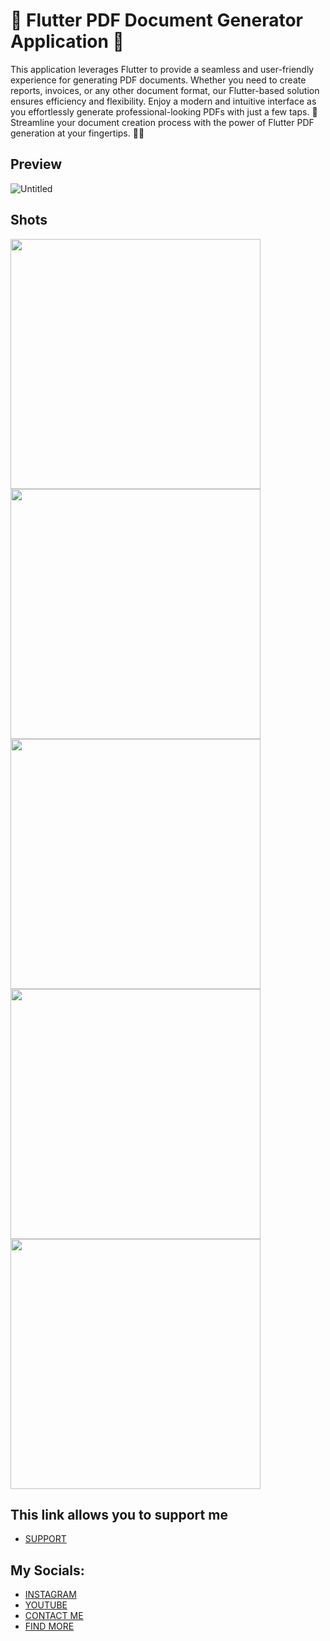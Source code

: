 # 🚀 Flutter PDF Document Generator Application 📄
This application leverages Flutter to provide a seamless and user-friendly experience for generating PDF documents. Whether you need to create reports, invoices, or any other document format, our Flutter-based solution ensures efficiency and flexibility. Enjoy a modern and intuitive interface as you effortlessly generate professional-looking PDFs with just a few taps. 🎉 Streamline your document creation process with the power of Flutter PDF generation at your fingertips. 📱💼

## Preview
![Untitled](https://github.com/AmirBayat0/Flutter-PDF-Generator/assets/91388754/9754d40c-fbda-4863-8508-f7231fe22db5)


## Shots
 <div class="row">
  <div class="column">
   <img src="https://github.com/AmirBayat0/Flutter-PDF-Generator/assets/91388754/5abf1db0-f90a-469b-bade-a302929069db" height="400"/>
   <img src="https://github.com/AmirBayat0/Flutter-PDF-Generator/assets/91388754/a00292f7-0b1d-4b2a-a09e-84ee33b3d61b" height="400"/>
    <img src="https://github.com/AmirBayat0/Flutter-PDF-Generator/assets/91388754/1131cf9d-cfcc-40b1-a2d8-c590687539c2" height="400"/>
    <img src="https://github.com/AmirBayat0/Flutter-PDF-Generator/assets/91388754/f186c493-d6a5-4f10-89c8-66d108479559" height="400"/>
    <img src="https://github.com/AmirBayat0/Flutter-PDF-Generator/assets/91388754/1ffb0933-b354-4139-89ef-952adfbcec80" height="400"/>
   </div>
  
</div>

## This link allows you to support me
* [SUPPORT](https://www.buymeacoffee.com/AmirBayat)

## My Socials:
* [INSTAGRAM](https://www.instagram.com/codewithflexz)
* [YOUTUBE]( https://www.youtube.com/c/ProgrammingWithFlexZ)
* [CONTACT ME](https://amirbayat.dev@gmail.com)
* [FIND MORE](https://zaap.bio/CodeWithFlexz)

